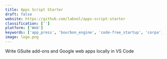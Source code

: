 ```yaml
---
title: Apps Script Starter
draft: false 
website: https://github.com/labnol/apps-script-starter
classification: ['']
platform: ['Web']
keywords: ['app_press', 'bourbon_engine', 'code-free_startup', 'corpa', 'freshdesk', 'gosquared_live_chat', 'google_app_invites', 'google_app_maker', 'handle', 'happeo', 'helpscout', 'hotline', 'inboxvudu', 'justrsvp.me', 'kickappbuilder', 'paperless_post', 'punchbowl', 'shopify_ping', 'shortcut_hub', 'workflow', 'zendesk_for_startups']
image: logo.png
---
```

Write GSuite add-ons and Google web apps locally in VS Code